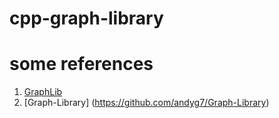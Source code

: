# cpp-graph-library

# some references
1. [GraphLib](https://github.com/AyoubOuarrak/Graph)
2. [Graph-Library] (https://github.com/andyg7/Graph-Library)
